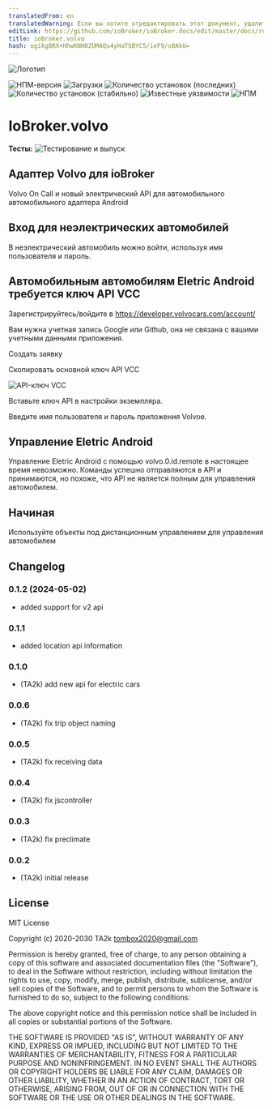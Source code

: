 ```yaml
---
translatedFrom: en
translatedWarning: Если вы хотите отредактировать этот документ, удалите поле «translationFrom», в противном случае этот документ будет снова автоматически переведен
editLink: https://github.com/ioBroker/ioBroker.docs/edit/master/docs/ru/adapterref/iobroker.volvo/README.md
title: ioBroker.volvo
hash: ogikgBRX+HhwKNH0ZUMAQu4yHaTSBYC5/ieF9/u8AkU=
---
```

![Логотип](../../../en/adapterref/iobroker.volvo/admin/volvo.png)

![НПМ-версия](http://img.shields.io/npm/v/iobroker.volvo.svg)
![Загрузки](https://img.shields.io/npm/dm/iobroker.volvo.svg)
![Количество установок (последних)](http://iobroker.live/badges/volvo-installed.svg)
![Количество установок (стабильно)](http://iobroker.live/badges/volvo-stable.svg)
![Известные уязвимости](https://snyk.io/test/github/TA2k/ioBroker.volvo/badge.svg)
![НПМ](https://nodei.co/npm/iobroker.volvo.png?downloads=true)

# IoBroker.volvo
**Тесты:** ![Тестирование и выпуск](https://github.com/TA2k/ioBroker.volvo/workflows/Test%20and%20Release/badge.svg)

## Адаптер Volvo для ioBroker
Volvo On Call и новый электрический API для автомобильного автомобильного адаптера Android

## Вход для неэлектрических автомобилей
В неэлектрический автомобиль можно войти, используя имя пользователя и пароль.

## Автомобильным автомобилям Eletric Android требуется ключ API VCC
Зарегистрируйтесь/войдите в <https://developer.volvocars.com/account/>

Вам нужна учетная запись Google или Github, она не связана с вашими учетными данными приложения.

Создать заявку

Скопировать основной ключ API VCC

![API-ключ VCC](../../../en/adapterref/iobroker.volvo/vccapikey.png)

Вставьте ключ API в настройки экземпляра.

Введите имя пользователя и пароль приложения Volvoe.

## Управление Eletric Android
Управление Eletric Android с помощью volvo.0.id.remote в настоящее время невозможно. Команды успешно отправляются в API и принимаются, но похоже, что API не является полным для управления автомобилем.

## Начиная
Используйте объекты под дистанционным управлением для управления автомобилем

## Changelog
### 0.1.2 (2024-05-02)

- added support for v2 api

### 0.1.1

- added location api information

### 0.1.0

- (TA2k) add new api for electric cars

### 0.0.6

- (TA2k) fix trip object naming

### 0.0.5

- (TA2k) fix receiving data

### 0.0.4

- (TA2k) fix jscontroller

### 0.0.3

- (TA2k) fix preclimate

### 0.0.2

- (TA2k) initial release

## License

MIT License

Copyright (c) 2020-2030 TA2k <tombox2020@gmail.com>

Permission is hereby granted, free of charge, to any person obtaining a copy
of this software and associated documentation files (the "Software"), to deal
in the Software without restriction, including without limitation the rights
to use, copy, modify, merge, publish, distribute, sublicense, and/or sell
copies of the Software, and to permit persons to whom the Software is
furnished to do so, subject to the following conditions:

The above copyright notice and this permission notice shall be included in all
copies or substantial portions of the Software.

THE SOFTWARE IS PROVIDED "AS IS", WITHOUT WARRANTY OF ANY KIND, EXPRESS OR
IMPLIED, INCLUDING BUT NOT LIMITED TO THE WARRANTIES OF MERCHANTABILITY,
FITNESS FOR A PARTICULAR PURPOSE AND NONINFRINGEMENT. IN NO EVENT SHALL THE
AUTHORS OR COPYRIGHT HOLDERS BE LIABLE FOR ANY CLAIM, DAMAGES OR OTHER
LIABILITY, WHETHER IN AN ACTION OF CONTRACT, TORT OR OTHERWISE, ARISING FROM,
OUT OF OR IN CONNECTION WITH THE SOFTWARE OR THE USE OR OTHER DEALINGS IN THE
SOFTWARE.